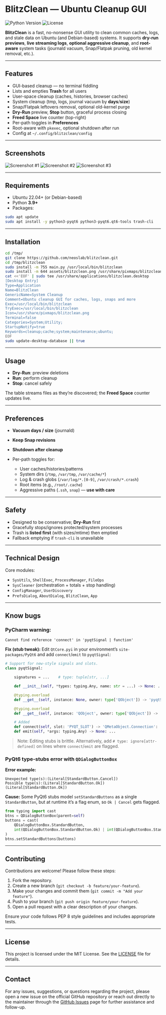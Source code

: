 # BlitzClean — Ubuntu Cleanup GUI

![Python Version](https://img.shields.io/badge/python-3.12%2B-blue)
![License](https://img.shields.io/badge/license-MIT-green)

**BlitzClean** is a fast, no-nonsense GUI utility to clean common caches, logs, and stale data on Ubuntu (and Debian-based) systems. It supports **dry-run previews**, **live streaming logs**, **optional aggressive cleanup**, and **root-aware** system tasks (journald vacuum, Snap/Flatpak pruning, old kernel removal, etc.).

* * *

## Features

- GUI-based cleanup — no terminal fiddling
- Lists and empties **Trash** for all users
- User-space cleanup (caches, histories, browser caches)
- System cleanup (tmp, logs, journal vacuum by **days**/**size**)
- Snap/Flatpak leftovers removal, optional old-kernel purge
- **Dry-Run** preview, **Stop** button, graceful process closing
- **Freed Space** live counter (top-right)
- Per-path toggles in **Preferences**
- Root-aware with `pkexec`, optional shutdown after run
- Config at `~/.config/blitzclean/config`

* * *

## Screenshots

![Screenshot #1](screenshots/screenshot-1.png)
![Screenshot #2](screenshots/screenshot-2.png)
![Screenshot #3](screenshots/screenshot-3.png)

* * *

## Requirements

- Ubuntu 22.04+ (or Debian-based)
- Python **3.9+**
- Packages:

```bash
sudo apt update
sudo apt install -y python3-pyqt6 python3-pyqt6.qt6-tools trash-cli
```

* * *

## Installation

```bash
cd /tmp/
git clone https://github.com/neoslab/blitzclean.git
cd /tmp/blitzclean
sudo install -m 755 main.py /usr/local/bin/blitzclean
sudo install -m 644 assets/blitzclean.png /usr/share/pixmaps/blitzclean.png
cat <<'EOF' | sudo tee /usr/share/applications/blitzclean.desktop
[Desktop Entry]
Type=Application
Name=BlitzClean
GenericName=System Cleanup
Comment=Ubuntu cleanup GUI for caches, logs, snaps and more
Exec=/usr/local/bin/blitzclean
TryExec=/usr/local/bin/blitzclean
Icon=/usr/share/pixmaps/blitzclean.png
Terminal=false
Categories=System;Utility;
StartupNotify=true
Keywords=cleanup;cache;system;maintenance;ubuntu;
EOF
sudo update-desktop-database || true
```

* * *

## Usage

* **Dry-Run**: preview deletions
* **Run**: perform cleanup
* **Stop**: cancel safely

The table streams files as they’re discovered; the **Freed Space** counter updates live.

* * *

## Preferences

* **Vacuum days / size** (journald)
* **Keep Snap revisions**
* **Shutdown after cleanup**
* Per-path toggles for:

  * User caches/histories/patterns
  * System dirs (`/tmp`, `/var/tmp`, `/var/cache/*`)
  * Log & crash globs (`/var/log/*.[0-9]`, `/var/crash/*.crash`)
  * Root items (e.g., `/root/.cache`)
  * Aggressive paths (`.ssh`, `snap`) — **use with care**

* * *

## Safety

* Designed to be conservative; **Dry-Run** first
* Gracefully stops/ignores protected/system processes
* Trash is **listed first** (with sizes/mtime) then emptied
* Fallback emptying if `trash-cli` is unavailable

* * *

## Technical Design

Core modules:

* `SysUtils`, `ShellExec`, `ProcessManager`, `FileOps`
* `SysCleaner` (orchestration + totals + stop handling)
* `ConfigManager`, `UserDiscovery`
* `PrefsDialog`, `AboutDialog`, `BlitzClean`, `App`

* * *

## Know bugs

### PyCharm warning:

```
Cannot find reference 'connect' in 'pyqtSignal | function'
```

**Fix (stub tweak):** Edit `QtCore.pyi` in your environment’s `site-packages/PyQt6` and add `connect`/`emit` to `pyqtSignal`:

```python
# Support for new-style signals and slots.
class pyqtSignal:

    signatures = ...    # type: tuple[str, ...]

    def __init__(self, *types: typing.Any, name: str = ...) -> None: ...

    @typing.overload
    def __get__(self, instance: None, owner: type['QObject']) -> 'pyqtSignal': ...

    @typing.overload
    def __get__(self, instance: 'QObject', owner: type['QObject']) -> 'pyqtBoundSignal': ...

    # Added
    def connect(self, slot: 'PYQT_SLOT') -> 'QMetaObject.Connection': ...
    def emit(self, *args: typing.Any) -> None: ...
```

> Note: Editing stubs is brittle. Alternatively, add `# type: ignore[attr-defined]` on lines where `connect`/`emit` are flagged.

### PyQt6 type-stubs error with `QDialogButtonBox`

**Error example:**

```
Unexpected type(s):(Literal[StandardButton.Cancel])
Possible type(s):(Literal[StandardButton.Ok])(Literal[StandardButton.Ok])
```

**Cause:** Some PyQt6 stubs model `setStandardButtons` as a single `StandardButton`, but at runtime it’s a flag enum, so `Ok | Cancel` gets flagged.

```python
from typing import cast
btns = QDialogButtonBox(parent=self)
buttons = cast(
    QDialogButtonBox.StandardButton,
    int(QDialogButtonBox.StandardButton.Ok) | int(QDialogButtonBox.StandardButton.Cancel)
)
btns.setStandardButtons(buttons)
```

* * *

## Contributing

Contributions are welcome! Please follow these steps:

1. Fork the repository.
2. Create a new branch (`git checkout -b feature/your-feature`).
3. Make your changes and commit them (`git commit -m "Add your feature"`).
4. Push to your branch (`git push origin feature/your-feature`).
5. Open a pull request with a clear description of your changes.

Ensure your code follows PEP 8 style guidelines and includes appropriate tests.

* * *

## License

This project is licensed under the MIT License. See the [LICENSE](LICENSE) file for details.

* * *

## Contact

For any issues, suggestions, or questions regarding the project, please open a new issue on the official GitHub repository or reach out directly to the maintainer through the [GitHub Issues](issues) page for further assistance and follow-up.